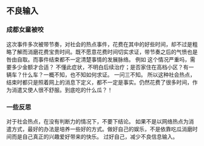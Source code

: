 ## 不良输入

### 成都女童被咬

  这次事件多次被带节奏，对社会的热点事件，花费在其中的好些时间，却不过是粗略了解而消磨花费宝贵时间。既不愿意花费时间切实求证，带节奏之后的气愤也是咎由自取。而事件结束都不一定清楚事情的发展脉络。
  例如 这个情况严重吗，需要多少金额才合适？
  不懂此症状，不明白后续治疗；是否家住在高档小区？有一辆车？什么车？一概不知，也不知如何求证。
  一问三不知。
  所以这种社会热点，结束时都只是照着网上的消息下定义，都不一定是事实。仍然花费了很多时间，作为消遣又使人很不舒服。到底吃的什么瓜？！

### 一些反思

对于社会热点，在没有判断力的情况下，不要下结论。
如果不是以网络热点为消遣方式，最好的办法是培养一些好的方式。做好自己的娱乐，不是依靠吃瓜消磨时间而是自己真正的兴趣爱好带来的快乐。
过好自己，减少不良信息输入。
